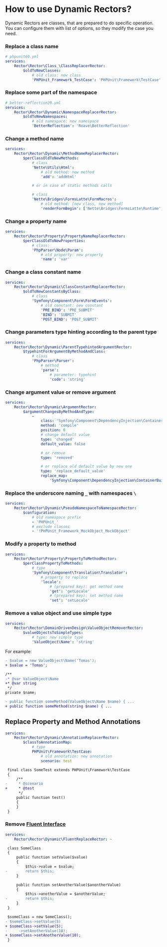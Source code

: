 # How to use Dynamic Rectors?

Dynamic Rectors are classes, that are prepared to do specific operation. You can configure them with list of options, so they modify the case you need.

### Replace a class name

```yml
# phpunit60.yml
services:
    Rector\Rector\Class_\ClassReplacerRector:
        $oldToNewClasses:
            # old class: new class
            'PHPUnit_Framework_TestCase': 'PHPUnit\Framework\TestCase'
```

### Replace some part of the namespace

```yml
# better-reflection20.yml
services:
    Rector\Rector\Dynamic\NamespaceReplacerRector:
        $oldToNewNamespaces:
            # old namespace: new namespace
            'BetterReflection': 'Roave\BetterReflection'
```

### Change a method name

```yml
services:
    Rector\Rector\Dynamic\MethodNameReplacerRector:
        $perClassOldToNewMethods:
            # class
            'Nette\Utils\Html':
                # old method: new method
                'add': 'addHtml'

            # or in case of static methods calls

            # class
            'Nette\Bridges\FormsLatte\FormMacros':
                # old method: [new class, new method]
                'renderFormBegin': ['Nette\Bridges\FormsLatte\Runtime', 'renderFormBegin']
```

### Change a property name

```yml
services:
    Rector\Rector\Property\PropertyNameReplacerRector:
        $perClassOldToNewProperties:
            # class:
            'PhpParser\Node\Param':
                # old property: new property
                'name': 'var'
```

### Change a class constant name

```yml
services:
    Rector\Rector\Dynamic\ClassConstantReplacerRector:
        $oldToNewConstantsByClass:
            # class
            'Symfony\Component\Form\FormEvents':
                # old constant: new constant
                'PRE_BIND': 'PRE_SUBMIT'
                'BIND': 'SUBMIT'
                'POST_BIND': 'POST_SUBMIT'
```

### Change parameters type hinting according to the parent type

```yml
services:
    Rector\Rector\Dynamic\ParentTypehintedArgumentRector:
        $typehintForArgumentByMethodAndClass:
            # class
            'PhpParser\Parser':
                # method
                'parse':
                    # parameter: typehint
                    'code': 'string'
```

### Change argument value or remove argument

```yml
services:
    Rector\Rector\Dynamic\ArgumentRector:
        $argumentChangesByMethodAndType:
            -
                class: 'Symfony\Component\DependencyInjection\ContainerBuilder'
                method: 'compile'
                position: 0
                # change default value
                type: 'changed'
                default_value: false

                # or remove
                type: 'removed'

                # or replace old default value by new one
                type: 'replace_default_value'
                replace_map:
                    'Symfony\Component\DependencyInjection\ContainerBuilder::SCOPE_PROTOTYPE': false
```

### Replace the underscore naming `_` with namespaces `\`

```yml
services:
    Rector\Rector\Dynamic\PseudoNamespaceToNamespaceRector:
        $configuration:
            # old namespace prefix
            - 'PHPUnit_'
            # exclude classes
            - '!PHPUnit_Framework_MockObject_MockObject'
```

### Modify a property to method

```yml
services:
    Rector\Rector\Property\PropertyToMethodRector:
        $perClassPropertyToMethods:
            # type
            'Symfony\Component\Translation\Translator':
                # property to replace
                'locale':
                    # (prepared key): get method name
                    'get': 'getLocale'
                    # (prepared key): set method name
                    'set': 'setLocale'
```

### Remove a value object and use simple type

```yml
services:
    Rector\Rector\DomainDrivenDesign\ValueObjectRemoverRector:
        $valueObjectsToSimpleTypes:
            # type: new simple type
            'ValueObject\Name': 'string'
```

For example:

```diff
- $value = new ValueObject\Name('Tomas');
+ $value = 'Tomas';
```

```diff
/**
-* @var ValueObject\Name
+* @var string
 */
private $name;
```

```diff
- public function someMethod(ValueObject\Name $name) { ...
+ public function someMethod(string $name) { ...
```

## Replace Property and Method Annotations

```yml
services:
    Rector\Rector\Dynamic\AnnotationReplacerRector:
        $classToAnnotationMap:
            # type
            PHPUnit\Framework\TestCase:
                # old annotation: new annotation
                scenario: test
```

```diff
 final class SomeTest extends PHPUnit\Framework\TestCase
 {
     /**
-     * @scenario
+     * @test
      */
     public function test()
     {
     }
 }
```

### Remove [Fluent Interface](https://ocramius.github.io/blog/fluent-interfaces-are-evil/)

```yml
services:
    Rector\Rector\Dynamic\FluentReplaceRector: ~
```

```diff
 class SomeClass
 {
     public function setValue($value)
     {
         $this->value = $value;
-        return $this;
     }

     public function setAnotherValue($anontherValue)
     {
         $this->anotherValue = $anotherValue;
-        return $this;
     }
 }

 $someClass = new SomeClass();
- $someClass->setValue(5)
+ $someClass->setValue(5);
-     ->setAnotherValue(10);
+ $someClass->setAnotherValue(10);
 }
```
